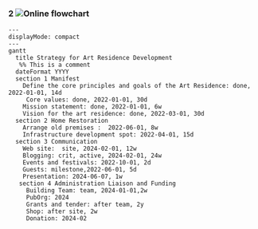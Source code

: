 
### 2  ![Online flowchart](https://mermaid.live/edit#pako:eNp1Uktr4zAQ_iuDzikkTjYtvnXb7uMQKC20FHxRrbF3wJKMNM4SSv97R1IckkODD2H06XtpPlTrDapa9doxNw6AiQeEZw6asT_AbWAIGMmgazGdG5n_8sFqhjf5pVHElsk72GlHHcZMA3CPHTkE_ofQ-oAwBnItjQNG0M5A7_UQwXcZkFSeZpW6WlbV1XIl3wJWG1Po4C6R7PUwYazhHLJeHiE7ijH5iCweLTq-xG3_F9gLZVTnQ9bW5wnnG-tz5jnfH28x2WQv5cig0N2GoF2P4AcjGdFSlIQ1HIm2mejmKP3XdUFHDlPLk6QxuMfBj8kqxNGf_G5K9B8X6nfe2slRe5J-xXeIxFi05E5VrlVZ7Ofg-55cX18cVpt8-LAXyfIO6cFIap1LXS0LsHT6W9rmU98lTLEFj1KasGQ7s4gArsVBSfutcbVQFmWDyMjifaRJo-QlLDaqlr8GOz0N3KjGfQpUT-yfD65VtfSGCzWNaQXvSfdB23mIhuRVdmWX80p_fgG_9uSm)


```mermaid
---
displayMode: compact
---
gantt
  title Strategy for Art Residence Development
   %% This is a comment
  dateFormat YYYY
  section 1 Manifest
    Define the core principles and goals of the Art Residence: done, 2022-01-01, 14d
     Core values: done, 2022-01-01, 30d
    Mission statement: done, 2022-01-01, 6w
    Vision for the art residence: done, 2022-03-01, 30d
  section 2 Home Restoration
    Arrange old premises :  2022-06-01, 8w
    Infrastructure development spot: 2022-04-01, 15d
  section 3 Communication
    Web site:  site, 2024-02-01, 12w
    Blogging: crit, active, 2024-02-01, 24w
    Events and festivals: 2022-10-01, 2d
    Guests: milestone,2022-06-01, 5d
    Presentation: 2024-06-07, 1w
   section 4 Administration Liaison and Funding
     Building Team: team, 2024-01-01,2w
     PubOrg: 2024
     Grants and tender: after team, 2y
     Shop: after site, 2w
     Donation: 2024-02
```
